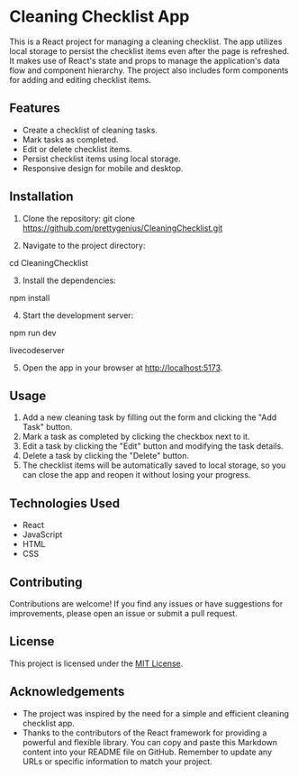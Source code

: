 # Cleaning Checklist App

This is a React project for managing a cleaning checklist. The app utilizes local storage to 
persist the checklist items even after the page is refreshed. It makes use of React's state 
and props to manage the application's data flow and component hierarchy. The project also 
includes form components for adding and editing checklist items.

## Features

- Create a checklist of cleaning tasks.
- Mark tasks as completed.
- Edit or delete checklist items.
- Persist checklist items using local storage.
- Responsive design for mobile and desktop.

## Installation

1. Clone the repository: git clone https://github.com/prettygenius/CleaningChecklist.git


2. Navigate to the project directory:

cd CleaningChecklist



3. Install the dependencies:

npm install



4. Start the development server:

npm run dev

livecodeserver


5. Open the app in your browser at [http://localhost:5173](http://localhost:5173).

## Usage

1. Add a new cleaning task by filling out the form and clicking the "Add Task" button.
2. Mark a task as completed by clicking the checkbox next to it.
3. Edit a task by clicking the "Edit" button and modifying the task details.
4. Delete a task by clicking the "Delete" button.
5. The checklist items will be automatically saved to local storage, so you can close the app and reopen it without losing your progress.

## Technologies Used

- React
- JavaScript
- HTML
- CSS

## Contributing

Contributions are welcome! If you find any issues or have suggestions for improvements, please open an issue or submit a pull request.

## License

This project is licensed under the [MIT License](LICENSE).

## Acknowledgements

- The project was inspired by the need for a simple and efficient cleaning checklist app.
- Thanks to the contributors of the React framework for providing a powerful and flexible library.
You can copy and paste this Markdown content into your README file on GitHub. Remember to update any URLs or specific information to match your project.
